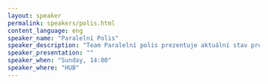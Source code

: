 ```yaml
---
layout: speaker
permalink: speakers/polis.html
content_language: eng
speaker_name: "Paralelni Polis"
speaker_description: "Team Paralelní polis prezentuje aktuální stav projektu, dosažené cíle,actual state of project, achievements, fails, idea and challenges. Selected leaders of different projects will talk about their experience from the first year of Polis."
speaker_presentation: ""
speaker_when: "Sunday, 14:00"
speaker_where: "HUB"
---
```

